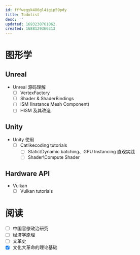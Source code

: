 ```yaml
---
id: fffwegyk486gl4igip59pdy
title: Todolist
desc: ''
updated: 1693238761062
created: 1688129366313
---
```


# 图形学
## Unreal 
- Unreal 源码理解
  - [ ] VertexFactory 
  - [ ] Shader & ShaderBindings
  - [ ] ISM (Instance Mesh Component)
  - [ ] HISM 及其改造

## Unity
- Unity 使用
  - [ ] Catlikecoding tutorials
    - [ ] Static\Dynamic batching、GPU Instancing 直观实践
    - [ ] Shader\Compute Shader

## Hardware API
- Vulkan
  - [ ] Vulkan tutorials

# 阅读
- [ ] 中国官僚政治研究
- [ ] 经济学原理
- [ ] 文革史
- [x] 文化大革命的理论基础